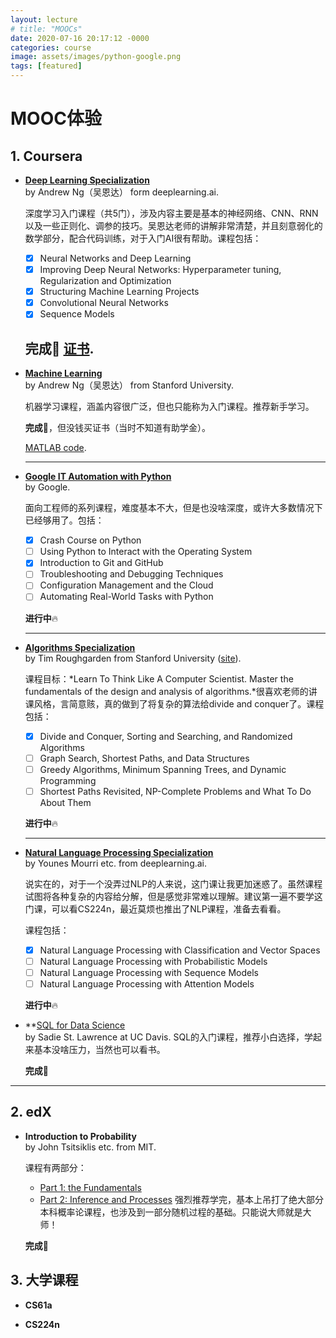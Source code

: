 ```yaml
---
layout: lecture
# title: "MOOCs"
date: 2020-07-16 20:17:12 -0000
categories: course
image: assets/images/python-google.png
tags: [featured]
---
```


# MOOC体验

## 1. Coursera
<!-- --- -->
- **[Deep Learning Specialization](https://www.coursera.org/specializations/deep-learning)**  
  by Andrew Ng（吴恩达） form deeplearning.ai.

  深度学习入门课程（共5门），涉及内容主要是基本的神经网络、CNN、RNN以及一些正则化、调参的技巧。吴恩达老师的讲解非常清楚，并且刻意弱化的数学部分，配合代码训练，对于入门AI很有帮助。课程包括：
  - [x] Neural Networks and Deep Learning
  - [x] Improving Deep Neural Networks: Hyperparameter tuning, Regularization and Optimization
  - [x] Structuring Machine Learning Projects
  - [x] Convolutional Neural Networks
  - [x] Sequence Models

  **完成**🎉 [证书](https://www.coursera.org/account/accomplishments/specialization/BTUZ35YLS8ZA).  
  ------

- **[Machine Learning](https://www.coursera.org/learn/machine-learning)**  
  by Andrew Ng（吴恩达） from Stanford University.

  机器学习课程，涵盖内容很广泛，但也只能称为入门课程。推荐新手学习。

  **完成**🎉，但没钱买证书（当时不知道有助学金）。
  
  [MATLAB code](https://github.com/dull-bird/machine-learning-coursera).
  
  ------

- **[Google IT Automation with Python](https://www.coursera.org/professional-certificates/google-it-automation)**  
  by Google.

  面向工程师的系列课程，难度基本不大，但是也没啥深度，或许大多数情况下已经够用了。包括：
  - [x] Crash Course on Python 
  - [ ] Using Python to Interact with the Operating System
  - [x] Introduction to Git and GitHub
  - [ ] Troubleshooting and Debugging Techniques
  - [ ] Configuration Management and the Cloud
  - [ ] Automating Real-World Tasks with Python
  
  **进行中**🔥

  ------

- **[Algorithms Specialization](https://www.coursera.org/specializations/algorithms)**  
  by Tim Roughgarden from Stanford University ([site](https://www.timroughgarden.org/)).

  课程目标：*Learn To Think Like A Computer Scientist. Master the fundamentals of the design and analysis of algorithms.*很喜欢老师的讲课风格，言简意赅，真的做到了将复杂的算法给divide and conquer了。课程包括：
  - [x] Divide and Conquer, Sorting and Searching, and Randomized Algorithms
  - [ ] Graph Search, Shortest Paths, and Data Structures
  - [ ] Greedy Algorithms, Minimum Spanning Trees, and Dynamic Programming
  - [ ] Shortest Paths Revisited, NP-Complete Problems and What To Do About Them
  
  **进行中**🔥

  ------

- **[Natural Language Processing Specialization](https://www.coursera.org/specializations/natural-language-processing)**  
  by Younes Mourri etc. from deeplearning.ai.

  说实在的，对于一个没弄过NLP的人来说，这门课让我更加迷惑了。虽然课程试图将各种复杂的内容给分解，但是感觉非常难以理解。建议第一遍不要学这门课，可以看CS224n，最近莫烦也推出了NLP课程，准备去看看。
  
  课程包括：
  - [x] Natural Language Processing with Classification and Vector Spaces
  - [ ] Natural Language Processing with Probabilistic Models
  - [ ] Natural Language Processing with Sequence Models
  - [ ] Natural Language Processing with Attention Models  

  **进行中**🔥


- **[SQL for Data Science](https://www.coursera.org/learn/sql-for-data-science)  
  by Sadie St. Lawrence at UC Davis.
SQL的入门课程，推荐小白选择，学起来基本没啥压力，当然也可以看书。

  **完成**🎉
-------

## 2. edX
<!-- --- -->
- **Introduction to Probability**  
  by John Tsitsiklis etc. from MIT.
  
  课程有两部分：
  * [Part 1: the Fundamentals](https://courses.edx.org/courses/course-v1:MITx+6.041.1x+3T2017/course/)
  * [Part 2: Inference and Processes](https://courses.edx.org/courses/course-v1:MITx+6.041.2x+1T2018/course/)
  强烈推荐学完，基本上吊打了绝大部分本科概率论课程，也涉及到一部分随机过程的基础。只能说大师就是大师！
  
  **完成**🎉

## 3. 大学课程

- **CS61a**


- **CS224n**
